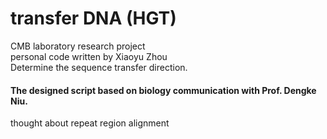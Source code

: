 # transfer DNA (HGT)
CMB laboratory research project\
personal code written by Xiaoyu Zhou\
Determine the sequence transfer direction.
#### The designed script based on biology communication with Prof. Dengke Niu.

thought about repeat region alignment

